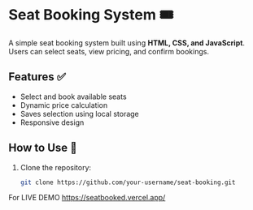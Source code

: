 # Seat Booking System 🎟️

A simple seat booking system built using **HTML, CSS, and JavaScript**. Users can select seats, view pricing, and confirm bookings.

## Features ✅
- Select and book available seats
- Dynamic price calculation
- Saves selection using local storage
- Responsive design

## How to Use 🚀
1. Clone the repository:  
   ```bash
   git clone https://github.com/your-username/seat-booking.git

For LIVE DEMO
https://seatbooked.vercel.app/
